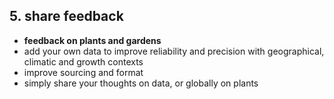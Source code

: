## 5. **share feedback**

* **feedback on plants and gardens**
* add your own data to improve reliability and precision with geographical, climatic and growth contexts
* improve sourcing and format
* simply share your thoughts on data, or globally on plants